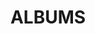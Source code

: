 ---
layout: album_gallery
resource: instagram
title: "ALBUMS"
description: "archive"
active: gallery
header-img: "img/gallery-bg.jpg"
images:
- image_path: /maitho9x/bikini/20230809_100025_366427945_997462484738091_8839988295868398963_n.jpg
  gallery-folder: /gallery/maitho9x/bikini/
  gallery-name: bikini
  gallery-date: April 2025
- image_path: /maitho9x/bikini+1/20211230_234534_270277963_643603033483794_272165361734713357_n.jpg
  gallery-folder: /gallery/maitho9x/bikini+1/
  gallery-name: bikini+1
  gallery-date: April 2025
- image_path: /maitho9x/New folder/20250325_233602_486578410_18489026485031072_294731466936893877_n.jpg
  gallery-folder: /gallery/maitho9x/New folder/
  gallery-name: New folder
  gallery-date: April 2025
- image_path: /maitho9x/vay/20221201_224555_317663495_693281962437414_7827616461137713508_n.jpg
  gallery-folder: /gallery/maitho9x/vay/
  gallery-name: vay
  gallery-date: April 2025
---